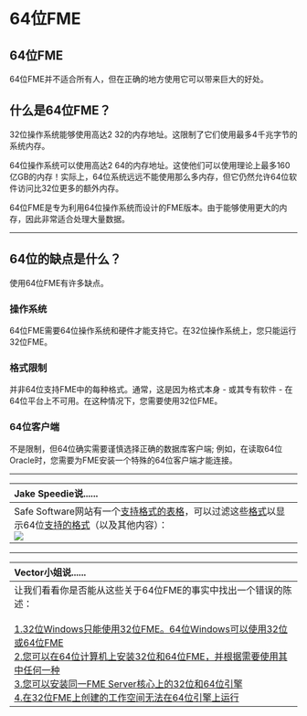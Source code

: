# 64位FME

 ## 64位FME 

64位FME并不适合所有人，但在正确的地方使用它可以带来巨大的好处。

## 什么是64位FME？

32位操作系统能够使用高达2 32的内存地址。这限制了它们使用最多4千兆字节的系统内存。

64位操作系统可以使用高达2 64的内存地址。这使他们可以使用理论上最多160亿GB的内存！实际上，64位系统远远不能使用那么多内存，但它仍然允许64位软件访问比32位更多的额外内存。

64位FME是专为利用64位操作系统而设计的FME版本。由于能够使用更大的内存，因此非常适合处理大量数据。

---

## 64位的缺点是什么？

使用64位FME有许多缺点。

### 操作系统

64位FME需要64位操作系统和硬件才能支持它。在32位操作系统上，您只能运行32位FME。

### 格式限制

并非64位支持FME中的每种格式。通常，这是因为格式本身 - 或其专有软件 - 在64位平台上不可用。在这种情况下，您需要使用32位FME。

### 64位客户端

不是限制，但64位确实需要谨慎选择正确的数据库客户端; 例如，在读取64位Oracle时，您需要为FME安装一个特殊的64位客户端才能连接。

---

| Jake Speedie说...... |
|:---|
| Safe Software网站有一个[支持格式的表格](http://safe.com/integrate)，可以过滤这些[格式](http://safe.com/integrate)以显示64位[支持的格式](http://safe.com/integrate)（以及其他内容）：  <br> ![](../../DesktopAdvanced2WorkspaceDesign/Images/Img2.001.FormatsListOnWebSite.png) |
  

---

| Vector小姐说...... |
| :--- |
| 让我们看看你是否能从这些关于64位FME的事实中找出一个错误的陈述：<br><br>[1.32位Windows只能使用32位FME。64位Windows可以使用32位或64位FME](http://52.73.3.37/fmedatastreaming/Manual/QAResponse2017.fmw?chapter=12&question=1&answer=1&DestDataset_TEXTLINE=C%3A%5CFMEOutput%5CQAResponse.html)<br>[2.您可以在64位计算机上安装32位和64位FME，并根据需要使用其中任何一种](http://52.73.3.37/fmedatastreaming/Manual/QAResponse2017.fmw?chapter=12&question=1&answer=2&DestDataset_TEXTLINE=C%3A%5CFMEOutput%5CQAResponse.html)<br>[3.您可以安装同一FME Server核心上的32位和64位引擎](http://52.73.3.37/fmedatastreaming/Manual/QAResponse2017.fmw?chapter=12&question=1&answer=3&DestDataset_TEXTLINE=C%3A%5CFMEOutput%5CQAResponse.html)<br>[4.在32位FME上创建的工作空间无法在64位引擎上运行](http://52.73.3.37/fmedatastreaming/Manual/QAResponse2017.fmw?chapter=12&question=1&answer=4&DestDataset_TEXTLINE=C%3A%5CFMEOutput%5CQAResponse.html)  |

